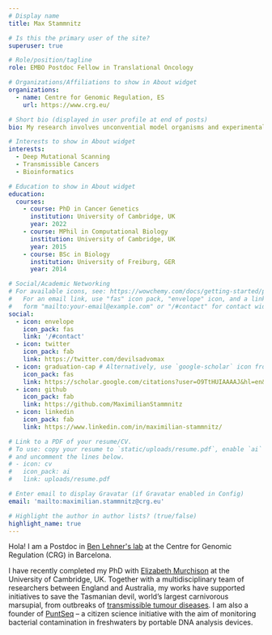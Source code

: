 ```yaml
---
# Display name
title: Max Stammnitz

# Is this the primary user of the site?
superuser: true

# Role/position/tagline
role: EMBO Postdoc Fellow in Translational Oncology

# Organizations/Affiliations to show in About widget
organizations:
  - name: Centre for Genomic Regulation, ES
    url: https://www.crg.eu/

# Short bio (displayed in user profile at end of posts)
bio: My research involves unconvential model organisms and experimental approaches to cancer research.

# Interests to show in About widget
interests:
  - Deep Mutational Scanning
  - Transmissible Cancers
  - Bioinformatics

# Education to show in About widget
education:
  courses:
    - course: PhD in Cancer Genetics
      institution: University of Cambridge, UK
      year: 2022
    - course: MPhil in Computational Biology
      institution: University of Cambridge, UK
      year: 2015
    - course: BSc in Biology
      institution: University of Freiburg, GER
      year: 2014

# Social/Academic Networking
# For available icons, see: https://wowchemy.com/docs/getting-started/page-builder/#icons
#   For an email link, use "fas" icon pack, "envelope" icon, and a link in the
#   form "mailto:your-email@example.com" or "/#contact" for contact widget.
social:
  - icon: envelope
    icon_pack: fas
    link: '/#contact'
  - icon: twitter
    icon_pack: fab
    link: https://twitter.com/devilsadvomax
  - icon: graduation-cap # Alternatively, use `google-scholar` icon from `ai` icon pack
    icon_pack: fas
    link: https://scholar.google.com/citations?user=O9TtHUIAAAAJ&hl=en&oi=ao
  - icon: github
    icon_pack: fab
    link: https://github.com/MaximilianStammnitz
  - icon: linkedin
    icon_pack: fab
    link: https://www.linkedin.com/in/maximilian-stammnitz/

# Link to a PDF of your resume/CV.
# To use: copy your resume to `static/uploads/resume.pdf`, enable `ai` icons in `params.toml`,
# and uncomment the lines below.
# - icon: cv
#   icon_pack: ai
#   link: uploads/resume.pdf

# Enter email to display Gravatar (if Gravatar enabled in Config)
email: 'mailto:maximilian.stammnitz@crg.eu'

# Highlight the author in author lists? (true/false)
highlight_name: true
---
```


Hola! I am a Postdoc in [Ben Lehner's lab](https://www.crg.eu/ben_lehner) at the Centre for Genomic Regulation (CRG) in Barcelona.

I have recently completed my PhD with [Elizabeth Murchison](https://www.tcg.vet.cam.ac.uk/) at the University of Cambridge, UK. Together with a multidisciplinary team of researchers between England and Australia, my works have supported initiatives to save the Tasmanian devil, world’s largest carnivorous marsupial, from outbreaks of [transmissible tumour diseases](https://www.cam.ac.uk/research/news/human-anti-cancer-drugs-could-help-treat-transmissible-cancers-in-tasmanian-devils). I am also a founder of [PuntSeq](https://www.puntseq.co.uk/) – a citizen science initiative with the aim of monitoring bacterial contamination in freshwaters by portable DNA analysis devices.
